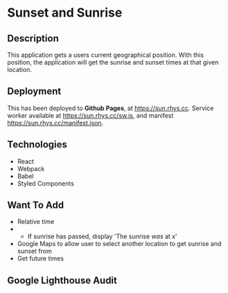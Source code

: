 # Sunset and Sunrise

## Description

This application gets a users current geographical position. With this position, the application will get the sunrise and sunset times at that given location.

## Deployment

This has been deployed to **Github Pages**, at https://sun.rhys.cc. Service worker available at https://sun.rhys.cc/sw.js, and manifest https://sun.rhys.cc/manifest.json.

## Technologies

- React
- Webpack
- Babel
- Styled Components

## Want To Add

- Relative time
- - If sunrise has passed, display 'The sunrise _was_ at _x_'
- Google Maps to allow user to select another location to get sunrise and sunset from
- Get future times

## Google Lighthouse Audit

